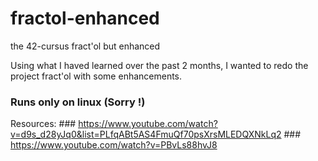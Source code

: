 # fractol-enhanced
the 42-cursus fract'ol but enhanced

Using what I haved learned over the past 2 months, I wanted to redo the project fract'ol with some enhancements.
### Runs only on linux (Sorry !)

Resources:
	### https://www.youtube.com/watch?v=d9s_d28yJq0&list=PLfqABt5AS4FmuQf70psXrsMLEDQXNkLq2
	### https://www.youtube.com/watch?v=PBvLs88hvJ8
